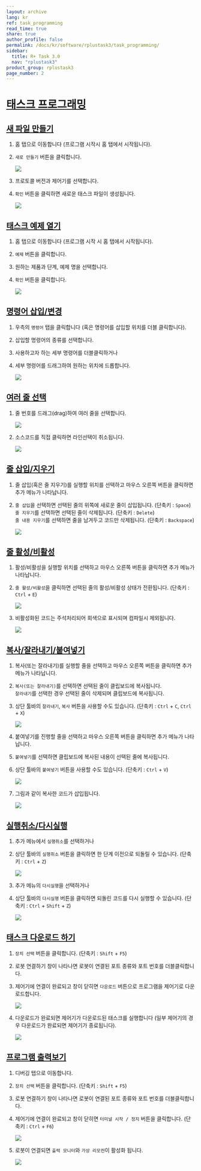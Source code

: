 ```yaml
---
layout: archive
lang: kr
ref: task_programming
read_time: true
share: true
author_profile: false
permalink: /docs/kr/software/rplustask3/task_programming/
sidebar:
  title: R+ Task 3.0
  nav: "rplustask3"
product_group: rplustask3
page_number: 2
---
```


<div style="counter-reset: h1 2"></div>

# [태스크 프로그래밍](#태스크-프로그래밍)

## [새 파일 만들기](#새-파일-만들기)

1. 홈 탭으로 이동합니다 (프로그램 시작시 홈 탭에서 시작됩니다).
2. `새로 만들기` 버튼을 클릭합니다.

    ![](/assets/images/sw/rplus_task3/task3_008.png)

3. 프로토콜 버전과 제어기를 선택합니다.
4. `확인` 버튼을 클릭하면 새로운 태스크 파일이 생성됩니다.

    ![](/assets/images/sw/rplus_task3/task3_009.png)

## [태스크 예제 열기](#태스크-예제-열기)

1. 홈 탭으로 이동합니다 (프로그램 시작 시 홈 탭에서 시작됩니다).
2. `예제` 버튼을 클릭합니다.
3. 원하는 제품과 단계, 예제 명을 선택합니다.
4. `확인` 버튼을 클릭합니다.

    ![](/assets/images/sw/rplus_task3/task3_010.png)

## [명령어 삽입/변경](#명령어-삽입변경)

1. 우측의 `명령어` 탭을 클릭합니다 (혹은 명령어를 삽입할 위치를 더블 클릭합니다).
2. 삽입할 명령어의 종류를 선택합니다.
3. 사용하고자 하는 세부 명령어를 더블클릭하거나
4. 세부 명령어를 드래그하여 원하는 위치에 드롭합니다.

    ![](/assets/images/sw/rplus_task3/task3_011.png)

## [여러 줄 선택](#여러-줄-선택)

1. 줄 번호를 드래그(drag)하여 여러 줄을 선택합니다.

    ![](/assets/images/sw/rplus_task3/task3_012.png)

2. 소스코드를 직접 클릭하면 라인선택이 취소됩니다.

    ![](/assets/images/sw/rplus_task3/task3_013.png)

## [줄 삽입/지우기](#줄-삽입지우기)

1. 줄 삽입(혹은 줄 지우기)를 실행할 위치를 선택하고 마우스 오른쪽 버튼을 클릭하면 추가 메뉴가 나타납니다.
2. `줄 삽입`을 선택하면 선택된 줄의 위쪽에 새로운 줄이 삽입됩니다. (단축키 : `Space`)  
  `줄 지우기`를 선택하면 선택된 줄이 삭제됩니다. (단축키 : `Delete`)  
  `줄 내용 지우기`를 선택하면 줄을 남겨두고 코드만 삭제됩니다. (단축키 : `Backspace`)

    ![](/assets/images/sw/rplus_task3/task3_014.png)

## [줄 활성/비활성](#줄-활성비활성)

1. 활성/비활성을 실행할 위치를 선택하고 마우스 오른쪽 버튼을 클릭하면 추가 메뉴가 나타납니다.
2. `줄 활성/비활성`을 클릭하면 선택된 줄의 활성/비활성 상태가 전환됩니다. (단축키 : `Ctrl` + `E`)

    ![](/assets/images/sw/rplus_task3/task3_015.png)

3. 비활성화된 코드는 주석처리되어 회색으로 표시되며 컴파일시 제외됩니다.

    ![](/assets/images/sw/rplus_task3/task3_016.png)

## [복사/잘라내기/붙여넣기](#복사잘라내기붙여넣기)

1. 복사(또는 잘라내기)를 실행할 줄을 선택하고 마우스 오른쪽 버튼을 클릭하면 추가 메뉴가 나타납니다.
2. `복사(또는 잘라내기)`를 선택하면 선택된 줄이 클립보드에 복사됩니다.  
  `잘라내기`를 선택한 경우 선택된 줄이 삭제되며 클립보드에 복사됩니다.

3. 상단 툴바의 `잘라내기`, `복사` 버튼을 사용할 수도 있습니다. (단축키 : `Ctrl` + `C`, `Ctrl` + `X`)

    ![](/assets/images/sw/rplus_task3/task3_017.png)

4. 붙여넣기를 진행할 줄을 선택하고 마우스 오른쪽 버튼을 클릭하면 추가 메뉴가 나타납니다.
5. `붙여넣기`를 선택하면 클립보드에 복사된 내용이 선택된 줄에 복사됩니다.
6. 상단 툴바의 `붙여넣기` 버튼을 사용할 수도 있습니다. (단축키 : `Ctrl` + `V`)

    ![](/assets/images/sw/rplus_task3/task3_018.png)

7. 그림과 같이 복사한 코드가 삽입됩니다.

    ![](/assets/images/sw/rplus_task3/task3_019.png)

## [실행취소/다시실행](#실행취소다시실행)

1. 추가 메뉴에서 `실행취소`를 선택하거나
2. 상단 툴바의 `실행취소` 버튼을 클릭하면 한 단계 이전으로 되돌릴 수 있습니다. (단축키 : `Ctrl` + `Z`)

    ![](/assets/images/sw/rplus_task3/task3_020.png)

3. 추가 메뉴의 `다시실행`을 선택하거나
4. 상단 툴바의 `다시실행` 버튼을 클릭하면 되돌린 코드를 다시 실행할 수 있습니다. (단축키 : `Ctrl` + `Shift` + `Z`)

    ![](/assets/images/sw/rplus_task3/task3_021.png)

## [태스크 다운로드 하기](#태스크-다운로드-하기)

1. `장치 선택` 버튼을 클릭합니다. (단축키 : `Shift` + `F5`)
2. 로봇 연결하기 창이 나타나면 로봇이 연결된 포트 종류와 포트 번호를 더블클릭합니다.
3. 제어기에 연결이 완료되고 창이 닫히면 `다운로드` 버튼으로 프로그램을 제어기로 다운로드합니다.

    ![](/assets/images/sw/rplus_task3/task3_022.png)

4. 다운로드가 완료되면 제어기가 다운로드된 태스크를 실행합니다 (일부 제어기의 경우 다운로드가 완료되면 제어기가 종료됩니다).

    ![](/assets/images/sw/rplus_task3/task3_023.png)

## [프로그램 출력보기](#프로그램-출력보기)

1. 디버깅 탭으로 이동합니다.
2. `장치 선택` 버튼을 클릭합니다. (단축키 : `Shift` + `F5`)
3. 로봇 연결하기 창이 나타나면 로봇이 연결된 포트 종류와 포트 번호를 더블클릭합니다.
4. 제어기에 연결이 완료되고 창이 닫히면 `터미널 시작 / 정지` 버튼을 클릭합니다. (단축키 : `Ctrl` + `F6`)

    ![](/assets/images/sw/rplus_task3/task3_024.png)

6. 로봇이 연결되면 `출력 모니터`와 `가상 리모컨`이 활성화 됩니다.

    ![](/assets/images/sw/rplus_task3/task3_025.png)
